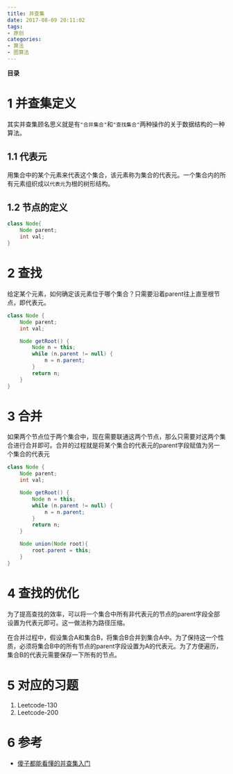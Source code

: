 ```yaml
---
title: 并查集
date: 2017-08-09 20:11:02
tags: 
- 原创
categories: 
- 算法
- 图算法
---
```


__目录__

<!-- toc -->
<!--more-->

# 1 并查集定义

其实并查集顾名思义就是有`"合并集合"`和`"查找集合"`两种操作的关于数据结构的一种算法。

## 1.1 代表元

用集合中的某个元素来代表这个集合，该元素称为集合的代表元。一个集合内的所有元素组织成以`代表元`为根的树形结构。

## 1.2 节点的定义

```Java
class Node{
    Node parent;
    int val;
}
```

# 2 查找

给定某个元素，如何确定该元素位于哪个集合？只需要沿着parent往上直至根节点，即代表元。

```Java
class Node {
    Node parent;
    int val;

    Node getRoot() {
        Node n = this;
        while (n.parent != null) {
            n = n.parent;
        }
        return n;
    }
}
```

# 3 合并

如果两个节点位于两个集合中，现在需要联通这两个节点，那么只需要对这两个集合进行合并即可。合并的过程就是将某个集合的代表元的parent字段赋值为另一个集合的代表元

```Java
class Node {
    Node parent;
    int val;

    Node getRoot() {
        Node n = this;
        while (n.parent != null) {
            n = n.parent;
        }
        return n;
    }

    Node union(Node root){
        root.parent = this;
    }
}
```

# 4 查找的优化

为了提高查找的效率，可以将一个集合中所有非代表元的节点的parent字段全部设置为代表元即可。这一做法称为路径压缩。

在合并过程中，假设集合A和集合B，将集合B合并到集合A中。为了保持这一个性质，必须将集合B中的所有节点的parent字段设置为A的代表元。为了方便遍历，集合B的代表元需要保存一下所有的节点。

# 5 对应的习题

1. Leetcode-130
1. Leetcode-200

# 6 参考

* [傻子都能看懂的并查集入门](https://segmentfault.com/a/1190000004023326)
